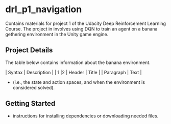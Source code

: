 # drl_p1_navigation

Contains materials for project 1 of the Udacity Deep Reinforcement Learning Course. The project in involves using DQN to train an agent on a banana gethering environment in the Unity game engine. 

## Project Details

The table below contains information about the banana environment.

| Syntax      | Description |
| 1           |2
| Header      | Title       |
| Paragraph   | Text        |

*  (i.e., the state and action spaces, and when the environment is considered solved).

## Getting Started

* instructions for installing dependencies or downloading needed files.
